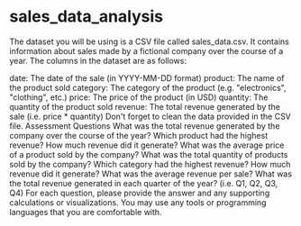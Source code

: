 # sales_data_analysis
The dataset you will be using is a CSV file called sales_data.csv. It contains information about sales made by a fictional company over the course of a year. The columns in the dataset are as follows:

date: The date of the sale (in YYYY-MM-DD format)
product: The name of the product sold
category: The category of the product (e.g. "electronics", "clothing", etc.)
price: The price of the product (in USD)
quantity: The quantity of the product sold
revenue: The total revenue generated by the sale (i.e. price * quantity)
Don't forget to clean the data provided in the CSV file.
Assessment Questions
What was the total revenue generated by the company over the course of the year?
Which product had the highest revenue? How much revenue did it generate?
What was the average price of a product sold by the company?
What was the total quantity of products sold by the company?
Which category had the highest revenue? How much revenue did it generate?
What was the average revenue per sale?
What was the total revenue generated in each quarter of the year? (i.e. Q1, Q2, Q3, Q4)
For each question, please provide the answer and any supporting calculations or visualizations. You may use any tools or programming languages that you are comfortable with.
